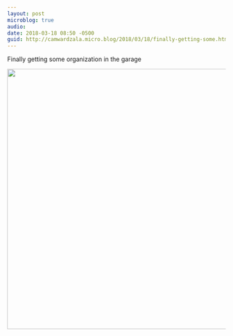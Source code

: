 ```yaml
---
layout: post
microblog: true
audio: 
date: 2018-03-18 08:50 -0500
guid: http://camwardzala.micro.blog/2018/03/18/finally-getting-some.html
---
```

Finally getting some organization in the garage

<img src="http://www.camwardzala.com/uploads/2018/868998a3a9.jpg" width="600" height="600" />
